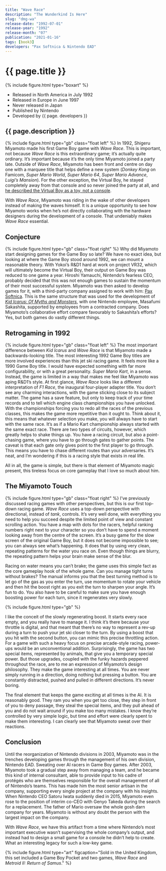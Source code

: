 ```yaml
---
title: "Wave Race"
description: "The Wunderkind Is Here"
slug: "dmg-wa"
release-date: "1992-07-01"
release-year: "1992"
release-month: "07"
publication: "2021-01-16"
tags: [book3]
developers: "Pax Softnica & Nintendo EAD"
---
```

# {{ page.title }}
{% include figure.html type="boxart" %}
- Released in North America in July 1992
- Released in Europe in June 1997
- Never released in Japan
- Published by Nintendo
- Developed by {{ page. developers }}

## {{ page.description }}

{% include figure.html type="gb" class="float left" %}
In 1992, Shigeru Miyamoto made his first Game Boy game with *Wave Race*. This is important, not because *Wave Race* is this extraordinary game; it’s actually quite ordinary. It’s important because it’s the only time Miyamoto joined a party late. Outside of *Wave Race*, Miyamoto has been front and centre on day one with a marquee title that helps define a new system (*Donkey Kong* on Famicom, *Super Mario World*, *Super Mario 64*, *Super Mario Advance*, *Luigi’s Mansion*). For the other exception, the Virtual Boy, he stayed completely away from that console and so never joined the party at all, and [he described the Virtual Boy as a toy, not a console](https://www.nintendo.co.uk/Iwata-Asks/Iwata-Asks-Nintendo-3DS/Vol-1-And-That-s-How-the-Nintendo-3DS-Was-Made/2-Shigeru-Miyamoto-Talks-Virtual-Boy/2-Shigeru-Miyamoto-Talks-Virtual-Boy-229419.html).

With *Wave Race*, Miyamoto was riding in the wake of other developers instead of making the waves himself. It is a unique opportunity to see how Miyamoto works when he’s not directly collaborating with the hardware designers during the development of a console. That undeniably makes *Wave Race* essential.

## Conjecture

{% include figure.html type="gb" class="float right" %}
Why did Miyamoto start designing games for the Game Boy so late? We have no exact idea, but looking at where the Game Boy stood around 1992, we can mount a reasonable theory. With Yokoi’s R&D1 hard at work on project VR32, which will ultimately become the Virtual Boy, their output on Game Boy was reduced to one game a year. Hiroshi Yamauchi, Nintendo’s fearless CEO, probably decided that this was not enough games to sustain the momentum of their most successful system. Miyamoto was then asked to develop games for it, with a third-party company assigned to work with him: [Pax Softnica](https://www.giantbomb.com/pax-softonica/3010-5009/). This is the same structure that was used for the development of [*Kid Icarus: Of Myths and Monsters*](/articles/dmg-ka), with one Nintendo employee, Masafumi Sakashita, supported by employees from a contracted company. Does Miyamoto’s collaborative effort compare favourably to Sakashita’s efforts? Yes, but both games do vastly different things.

## Retrogaming in 1992

{% include figure.html type="gb" class="float left" %}
The most important difference between *Kid Icarus* and *Wave Race* is that Miyamoto made a backwards-looking title. The most interesting 1992 Game Boy titles are more involved experiences than this jet ski racing game. It feels more like a 1990 Game Boy title. I would have expected something with far more configurability, or with a great personality. *Super Mario Kart*, in a sense. Instead, the game is limited in a way that makes me feel like Miyamoto was aping R&D1’s style. At first glance, *Wave Race* looks like a different interpretation of *F1 Race*, the inaugural four-player adapter title. You don’t see any charming interactions, with the game sticking close to its subject matter. The game has a save feature, but only to keep track of your time records and to tell which engine class championships you have unlocked. With the championships forcing you to redo all the races of the previous classes, this makes the game more repetitive than it ought to. Think about it, this means that whatever selection you make, you will always have to start with the same race. It’s as if a Mario Kart championship always started with the same exact race. There are two types of circuits, however, which greatly helps to shake things up. You have a racing circuit, but also a point-chasing game, where you have to go through gates to gather points. The caveat is that each gate only gives point to the first player to go through. This means you have to chase different routes than your adversaries. It’s neat, and I’m wondering if this is a racing style that exists in real life. 

All in all, the game is simple, but there is that element of Miyamoto magic present, this tireless focus on core gameplay that I love so much about him. 

## The Miyamoto Touch

{% include figure.html type="gb" class="float right" %}
I’ve previously discussed racing games with other perspectives, but this is our first top-down racing game. *Wave Race* uses a top-down perspective with directional, instead of *tank*, controls. It’s very well done, with everything you need to help you succeed despite the limited point of view and constant scrolling action. You have a map with dots for the racers, helpful ranking numbers right next to your character so you don’t have to spend a moment looking away from the centre of the screen. It’s a busy game for the slow screen of the original Game Boy, but it does not become impossible to see; you can always see what’s happening. It does that by using very clean, repeating patterns for the water you race on. Even though things are blurry, the repeating pattern helps your brain make sense of the blur. 

Racing on water means you can’t brake; the game uses this simple fact as the core gameplay hook of the whole game. Can you manage tight turns without brakes? The manual informs you that the best turning method is to let go of the gas as you enter the turn, use momentum to rotate your vehicle and then hit the boost right as you exit the turn to sharpen your angle. It’s fun to do. You also have to be careful to make sure you have enough boosting power for each turn, since it regenerates very slowly.

{% include figure.html type="gb" %}

I like the conceit of the slowly regenerating boost. It starts every race empty, and you really have to manage it. I think it’s there because your throttle is digital, and that meant that there’s no way to represent a rev-up during a turn to push your jet ski closer to the turn. By using a boost that you hit with the second button, you can mimic this precise throttling action. For a game with such a heavy focus on precise arcade-style racing, power-ups would be an unconventional addition. Surprisingly, the game has two special items, represented by animals, that give you a temporary special power. But those upgrades, coupled with the funky hazards peppered throughout the race, are to me an expression of Miyamoto’s design philosophy. They make the game interesting at all times. You are never simply running in a direction, doing nothing but pressing a button. You are constantly distracted, pushed and pulled in different directions. It’s never boring.

The final element that keeps the game exciting at all times is the AI. It is reasonably good. They ram you when you get too close, they step in front of you to deny passage, they steal the special items, and they pull ahead of you and do not wait around if you make too many mistakes. I know they’re controlled by very simple logic, but time and effort were clearly spent to make them interesting. I can clearly see that Miyamoto sweat over their reactions.

## Conclusion

Until the reorganization of Nintendo divisions in 2003, Miyamoto was in the trenches developing games through the management of his own division, Nintendo EAD. Sweating over AI racers in Game Boy games. After 2003, Miyamoto took a gradual step away from managing a team, and he became this kind of internal consultant, able to provide input to his cadre of protégés who are themselves responsible for the overall management of all of Nintendo’s teams. This has made him the most senior artisan in the company, supporting every single project at the company with his insights. When Nintendo CEO Satoru Iwata suddenly died in 2015, Miyamoto even rose to the position of interim co-CEO with Genyo Takeda during the search for a replacement. The father of Mario oversaw the whole gosh darn company for years. Miyamoto is without any doubt the person with the largest impact on the company.

With *Wave Race*, we have this artifact from a time where Nintendo’s most important executive wasn’t supervising the whole company’s output, and instead had to design a small game for a console he didn’t help to create. What an interesting legacy for such a low-key game.

{% include figure.html type="art" figcaption="Sold in the United Kingdom, this set included a Game Boy Pocket and two games, *Wave Race* and *Metroid II: Return of Samus*." %}